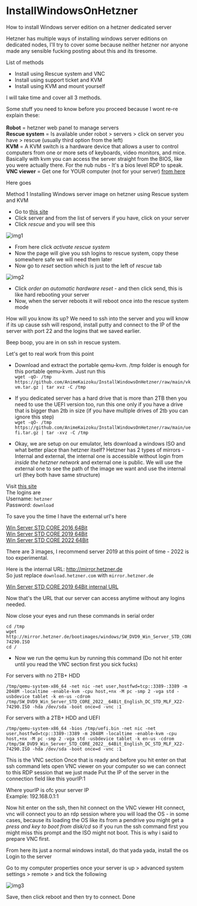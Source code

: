 # InstallWindowsOnHetzner
How to install Windows server edition on a hetzner dedicated server

Hetzner has multiple ways of installing windows server editions on dedicated nodes, I'll try to cover some because neither hetzner nor anyone made any sensible fucking posting about this and its tiresome. 


List of methods 
- Install using Rescue system and VNC 
- Install using support ticket and KVM 
- Install using KVM and mount yourself 


I will take time and cover all 3 methods. 

Some stuff you need to know before you proceed because I wont re-re explain these:<br>
<br>
**Robot** = hetzner web panel to manage servers<br>
**Rescue system** = Is available under robot > servers > click on server you have > rescue (usually third option from the left)<br>
**KVM** = A KVM switch is a hardware device that allows a user to control computers from one or more sets of keyboards, video monitors, and mice. Basically with kvm you can access the server straight from the BIOS, like you were actually there. For the nub nubs -  It's a bios level RDP to speak.<br>
**VNC viewer** = Get one for YOUR computer (not for your server) [from here](https://www.realvnc.com/en/connect/download/viewer/)<br>

Here goes 

Method 1 
Installing Windows server image on hetzner using Rescue system and KVM

- Go to [this site](https://robot.your-server.de/server)
- Click server and from the list of servers if you have, click on your server 
- Click *rescue* and you will see this

![img1](https://i.imgur.com/Riqz6Nc.png)

- From here click *activate rescue system*
- Now the page will give you ssh logins to rescue system, copy these somewhere safe we will need them later 
- Now go to *reset* section which is just to the left of *rescue* tab 

![img2](https://i.imgur.com/02uYdZY.png)

- Click *order an automatic hardware reset* - and then click send, this is like hard rebooting your server
- Now, when the server reboots it will reboot once into the rescue system mode

How will you know its up?
We need to ssh into the server and you will know if its up cause ssh will respond, install putty and connect to the IP of the server with port 22 and the logins that we saved earlier. 

Beep boop, you are in on ssh in rescue system. 

Let's get to real work from this point 
- Download and extract the portable qemu-kvm. /tmp folder is enough for this portable qemu-kvm. Just run this<br>
`wget -qO- /tmp https://github.com/AnimeKaizoku/InstallWindowsOnHetzner/raw/main/vkvm.tar.gz | tar xvz -C /tmp`

- If you dedicated server has a hard drive that is more than 2TB then you need to use the UEFI version too, run this one only if you have a drive that is bigger than 2tb in size (if you have multiple drives of 2tb you can ignore this step)<br>
`wget -qO- /tmp https://github.com/AnimeKaizoku/InstallWindowsOnHetzner/raw/main/uefi.tar.gz | tar -xvz -C /tmp`

- Okay, we are setup on our emulator, lets download a windows ISO and what better place than hetzner itself? 
Hetzner has 2 types of mirrors - Internal and external, the internal one is accessible without login from *inside the hetzner network* and external one is public. 
We will use the external one to see the path of the image we want and use the internal url (they both have same structure)

Visit [this site](http://download.hetzner.com/bootimages/)<br>
The logins are<br>
Username: `hetzner`<br>
Password: `download`<br>

To save you the time I have the external url's here 

[Win Server STD CORE 2016 64Bit](http://download.hetzner.com/bootimages/windows/SW_DVD9_Win_Server_STD_CORE_2016_64Bit_English_-4_DC_STD_MLF_X21-70526.ISO)<br>
[Win Server STD CORE 2019 64Bit](http://download.hetzner.com/bootimages/windows/SW_DVD9_Win_Server_STD_CORE_2019_1809.11_64Bit_English_DC_STD_MLF_X22-51041.ISO)<br>
[Win Server STD CORE 2022 64Bit](http://download.hetzner.com/bootimages/windows/SW_DVD9_Win_Server_STD_CORE_2022__64Bit_English_DC_STD_MLF_X22-74290.ISO)<br>

There are 3 images, I recommend server 2019 at this point of time - 2022 is too experimental.

Here is the internal URL: http://mirror.hetzner.de<br>
So just replace `download.hetzner.com` with `mirror.hetzner.de`

[Win Server STD CORE 2019 64Bit internal URL](http://mirror.hetzner.de/bootimages/windows/SW_DVD9_Win_Server_STD_CORE_2019_1809.11_64Bit_English_DC_STD_MLF_X22-51041.ISO)

Now that's the URL that our server can access anytime without any logins needed. 

Now close your eyes and run these commands in serial order<br>
```
cd /tmp
wget http://mirror.hetzner.de/bootimages/windows/SW_DVD9_Win_Server_STD_CORE_2022__64Bit_English_DC_STD_MLF_X22-74290.ISO
cd /
```


- Now we run the qemu kun by running this command (Do not hit enter until you read the VNC section first you sick fucks)

For servers with no 2TB+ HDD
```
/tmp/qemu-system-x86_64 -net nic -net user,hostfwd=tcp::3389-:3389 -m 2048M -localtime -enable-kvm -cpu host,+nx -M pc -smp 2 -vga std -usbdevice tablet -k en-us -cdrom /tmp/SW_DVD9_Win_Server_STD_CORE_2022__64Bit_English_DC_STD_MLF_X22-74290.ISO -hda /dev/sda -boot once=d -vnc :1
```

For servers with a 2TB+ HDD and UEFI
```
/tmp/qemu-system-x86_64 -bios /tmp/uefi.bin -net nic -net user,hostfwd=tcp::3389-:3389 -m 2048M -localtime -enable-kvm -cpu host,+nx -M pc -smp 2 -vga std -usbdevice tablet -k en-us -cdrom /tmp/SW_DVD9_Win_Server_STD_CORE_2022__64Bit_English_DC_STD_MLF_X22-74290.ISO -hda /dev/sda -boot once=d -vnc :1
```

This is the VNC section
Once that is ready and before you hit enter on that ssh command lets open VNC viewer on your computer so we can connect to this RDP session that we just made 
Put the IP of the server in the connection field like this
yourIP:1

Where yourIP is ofc your server IP<br>
Example: 192.168.0.1:1


Now hit enter on the ssh, then hit connect on the VNC viewer
Hit connect, vnc will connect you to an rdp session where you will load the OS - in some cases, because its loading the OS like its from a pendrive you might get a *press and key to boot from disk/cd* so if you run the ssh command first you might miss this prompt and the ISO might not boot. 
This is why i said to prepare VNC first. 

From here its just a normal windows install, do that yada yada, install the os
Login to the server 

Go to my computer properties once your server is up > advanced system settings > remote > and tick the following 

![img3](https://i.imgur.com/BdmEbaL.png)

Save, then click reboot and then try to connect. 
Done
